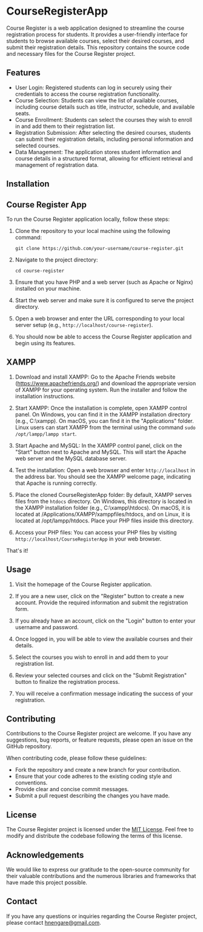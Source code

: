 # CourseRegisterApp

Course Register is a web application designed to streamline the course registration process for students. It provides a user-friendly interface for students to browse available courses, select their desired courses, and submit their registration details. This repository contains the source code and necessary files for the Course Register project.

## Features

- User Login: Registered students can log in securely using their credentials to access the course registration functionality.
- Course Selection: Students can view the list of available courses, including course details such as title, instructor, schedule, and available seats.
- Course Enrollment: Students can select the courses they wish to enroll in and add them to their registration list.
- Registration Submission: After selecting the desired courses, students can submit their registration details, including personal information and selected courses.
- Data Management: The application stores student information and course details in a structured format, allowing for efficient retrieval and management of registration data.

## Installation

## Course Register App

To run the Course Register application locally, follow these steps:

1. Clone the repository to your local machine using the following command:
   ```
   git clone https://github.com/your-username/course-register.git
   ```

2. Navigate to the project directory:
   ```
   cd course-register
   ```

3. Ensure that you have PHP and a web server (such as Apache or Nginx) installed on your machine.

4. Start the web server and make sure it is configured to serve the project directory.

5. Open a web browser and enter the URL corresponding to your local server setup (e.g., `http://localhost/course-register`).

6. You should now be able to access the Course Register application and begin using its features.

## XAMPP

1. Download and install XAMPP: Go to the Apache Friends website (https://www.apachefriends.org/) and download the appropriate version of XAMPP for your operating system. Run the installer and follow the installation instructions.

2. Start XAMPP: Once the installation is complete, open XAMPP control panel. On Windows, you can find it in the XAMPP installation directory (e.g., C:\xampp). On macOS, you can find it in the "Applications" folder. Linux users can start XAMPP from the terminal using the command `sudo /opt/lampp/lampp start`.

3. Start Apache and MySQL: In the XAMPP control panel, click on the "Start" button next to Apache and MySQL. This will start the Apache web server and the MySQL database server.

4. Test the installation: Open a web browser and enter `http://localhost` in the address bar. You should see the XAMPP welcome page, indicating that Apache is running correctly.

5. Place the cloned CourseRegisterApp folder: By default, XAMPP serves files from the `htdocs` directory. On Windows, this directory is located in the XAMPP installation folder (e.g., C:\xampp\htdocs). On macOS, it is located at /Applications/XAMPP/xamppfiles/htdocs, and on Linux, it is located at /opt/lampp/htdocs. Place your PHP files inside this directory.

6. Access your PHP files: You can access your PHP files by visiting `http://localhost/CourseRegisterApp` in your web browser.

That's it! 

## Usage

1. Visit the homepage of the Course Register application.

2. If you are a new user, click on the "Register" button to create a new account. Provide the required information and submit the registration form.

3. If you already have an account, click on the "Login" button to enter your username and password.

4. Once logged in, you will be able to view the available courses and their details.

5. Select the courses you wish to enroll in and add them to your registration list.

6. Review your selected courses and click on the "Submit Registration" button to finalize the registration process.

7. You will receive a confirmation message indicating the success of your registration.

## Contributing

Contributions to the Course Register project are welcome. If you have any suggestions, bug reports, or feature requests, please open an issue on the GitHub repository.

When contributing code, please follow these guidelines:
- Fork the repository and create a new branch for your contribution.
- Ensure that your code adheres to the existing coding style and conventions.
- Provide clear and concise commit messages.
- Submit a pull request describing the changes you have made.

## License

The Course Register project is licensed under the [MIT License](https://opensource.org/licenses/MIT). Feel free to modify and distribute the codebase following the terms of this license.

## Acknowledgements

We would like to express our gratitude to the open-source community for their valuable contributions and the numerous libraries and frameworks that have made this project possible.

## Contact

If you have any questions or inquiries regarding the Course Register project, please contact hnengare@gmail.com.

